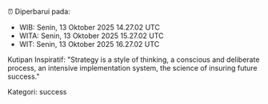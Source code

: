 ⏰ Diperbarui pada:
- WIB: Senin, 13 Oktober 2025 14.27.02 UTC
- WITA: Senin, 13 Oktober 2025 15.27.02 UTC
- WIT: Senin, 13 Oktober 2025 16.27.02 UTC

Kutipan Inspiratif:
"Strategy is a style of thinking, a conscious and deliberate process, an intensive implementation system, the science of insuring future success."


Kategori: success

